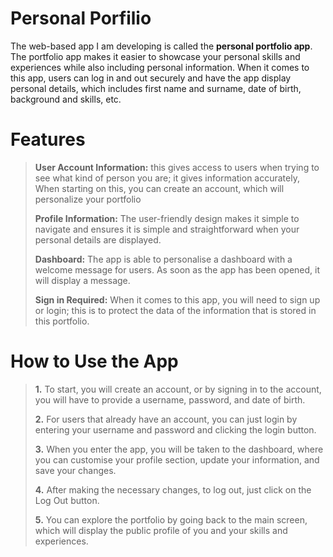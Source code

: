 # Personal Porfilio 
The web-based app I am developing is called the **personal portfolio app**. The portfolio app makes it easier to showcase your personal skills and experiences while also including personal information. When it comes to this app, users can log in and out securely and have the app display personal details, which includes first name and surname, date of birth, background and skills, etc.

# Features
>**User Account Information:** this gives access to users when trying to see what kind of person you are; it gives information accurately, When starting on this, you can create an account, which will personalize your portfolio
>
>**Profile Information:** The user-friendly design makes it simple to navigate and ensures it is simple and straightforward when your personal details are displayed.
>
>**Dashboard:** The app is able to personalise a dashboard with a welcome message for users. As soon as the app has been opened, it will display a message.
>
>**Sign in Required:** When it comes to this app, you will need to sign up or login; this is to protect the data of the information that is stored in this portfolio.

# How to Use the App
>**1.** To start, you will create an account, or by signing in to the account, you will have to provide a username, password, and date of birth.
>
>**2.** For users that already have an account, you can just login by entering your username and password and clicking the login button.
>
>**3.** When you enter the app, you will be taken to the dashboard, where you can customise your profile section, update your information, and save your changes.
>
>**4.** After making the necessary changes, to log out, just click on the Log Out button.
>
>**5.** You can explore the portfolio by going back to the main screen, which will display the public profile of you and your skills and experiences.
